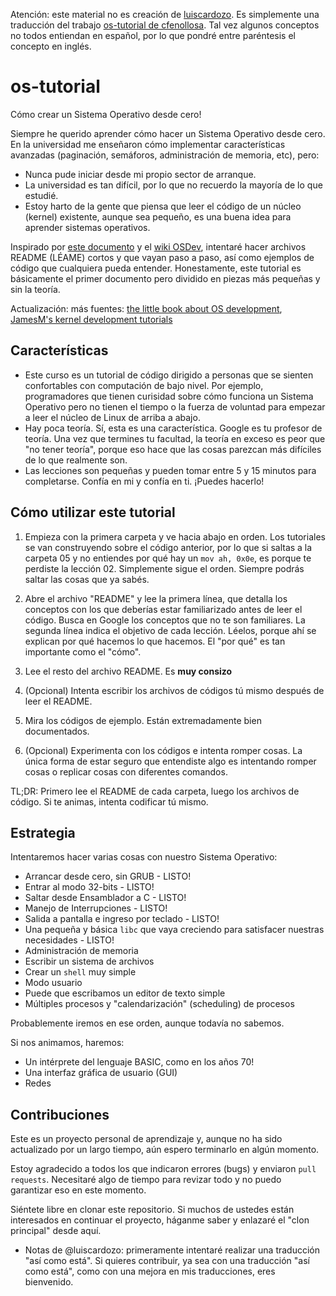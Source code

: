 Atención: este material no es creación de [luiscardozo](https://github.com/luiscardozo).
Es simplemente una traducción del trabajo [os-tutorial de cfenollosa](https://github.com/cfenollosa/os-tutorial).
Tal vez algunos conceptos no todos entiendan en español, por lo que pondré entre paréntesis el concepto en inglés.

os-tutorial
===========

Cómo crear un Sistema Operativo desde cero!

Siempre he querido aprender cómo hacer un Sistema Operativo desde cero. En la universidad me
enseñaron cómo implementar características avanzadas (paginación, semáforos, administración
de memoria, etc), pero:

- Nunca pude iniciar desde mi propio sector de arranque.
- La universidad es tan difícil, por lo que no recuerdo la mayoría de lo que estudié.
- Estoy harto de la gente que piensa que leer el código de un núcleo (kernel) existente, aunque sea pequeño,
es una buena idea para aprender sistemas operativos.

Inspirado por [este documento](http://www.cs.bham.ac.uk/~exr/lectures/opsys/10_11/lectures/os-dev.pdf)
y el [wiki OSDev](http://wiki.osdev.org/), intentaré hacer archivos README (LÉAME) cortos y que vayan
paso a paso, así como ejemplos de código que cualquiera pueda entender.
Honestamente, este tutorial es básicamente el primer documento pero dividido en piezas más pequeñas y sin la teoría.

Actualización: más fuentes: [the little book about OS development](https://littleosbook.github.io),
[JamesM's kernel development tutorials](https://web.archive.org/web/20160412174753/http://www.jamesmolloy.co.uk/tutorial_html/index.html)


Características
---------------

- Este curso es un tutorial de código dirigido a personas que se sienten confortables con computación de bajo nivel.
Por ejemplo, programadores que tienen curisidad sobre cómo funciona un Sistema Operativo pero no tienen el tiempo o
la fuerza de voluntad para empezar a leer el núcleo de Linux de arriba a abajo.
- Hay poca teoría. Sí, esta es una característica. Google es tu profesor de teoría. Una vez que termines tu facultad,
la teoría en exceso es peor que "no tener teoría", porque eso hace que las cosas parezcan más difíciles de lo que realmente son.
- Las lecciones son pequeñas y pueden tomar entre 5 y 15 minutos para completarse. Confía en mi y confía en ti. ¡Puedes hacerlo!

Cómo utilizar este tutorial
---------------------------

1. Empieza con la primera carpeta y ve hacia abajo en orden. Los tutoriales se van construyendo sobre el código anterior,
por lo que si saltas a la carpeta 05 y no entiendes por qué hay un `mov ah, 0x0e`, es porque te perdiste la lección 02.
Simplemente sigue el orden. Siempre podrás saltar las cosas que ya sabés.

2. Abre el archivo "README" y lee la primera línea, que detalla los conceptos con los que deberías estar familiarizado
antes de leer el código. Busca en Google los conceptos que no te son familiares.
La segunda línea indica el objetivo de cada lección. Léelos, porque ahí se explican por qué hacemos lo que hacemos.
El "por qué" es tan importante como el "cómo".

3. Lee el resto del archivo README. Es **muy consizo**

4. (Opcional) Intenta escribir los archivos de códigos tú mismo después de leer el README.

5. Mira los códigos de ejemplo. Están extremadamente bien documentados.

6. (Opcional) Experimenta con los códigos e intenta romper cosas. La única forma de estar seguro que entendiste algo
es intentando romper cosas o replicar cosas con diferentes comandos.

TL;DR: Primero lee el README de cada carpeta, luego los archivos de código. Si te animas, intenta codificar tú mismo.


Estrategia
----------

Intentaremos hacer varias cosas con nuestro Sistema Operativo:

- Arrancar desde cero, sin GRUB - LISTO!
- Entrar al modo 32-bits - LISTO!
- Saltar desde Ensamblador a C - LISTO!
- Manejo de Interrupciones - LISTO!
- Salida a pantalla e ingreso por teclado - LISTO!
- Una pequeña y básica `libc` que vaya creciendo para satisfacer nuestras necesidades - LISTO!
- Administración de memoria
- Escribir un sistema de archivos
- Crear un `shell` muy simple
- Modo usuario
- Puede que escribamos un editor de texto simple
- Múltiples procesos y "calendarización" (scheduling) de procesos

Probablemente iremos en ese orden, aunque todavía no sabemos.

Si nos animamos, haremos:

- Un intérprete del lenguaje BASIC, como en los años 70!
- Una interfaz gráfica de usuario (GUI)
- Redes


Contribuciones
--------------

Este es un proyecto personal de aprendizaje y, aunque no ha sido actualizado por un largo tiempo, aún espero terminarlo en algún momento.

Estoy agradecido a todos los que indicaron errores (bugs) y enviaron `pull requests`. Necesitaré algo de tiempo para revizar todo y no puedo garantizar eso en este momento.

Siéntete libre en clonar este repositorio. Si muchos de ustedes están interesados en continuar el proyecto, háganme saber y enlazaré el "clon principal" desde aquí.

* Notas de @luiscardozo: primeramente intentaré realizar una traducción "así como está". Si quieres contribuir, ya sea con una traducción "así como está", como con una mejora en mis traducciones, eres bienvenido.
